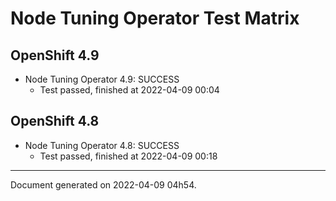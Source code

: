 
Node Tuning Operator Test Matrix
================================

OpenShift 4.9
-------------



* Node Tuning Operator 4.9: SUCCESS
  - Test passed, finished at 2022-04-09 00:04






OpenShift 4.8
-------------



* Node Tuning Operator 4.8: SUCCESS
  - Test passed, finished at 2022-04-09 00:18






---
Document generated on 2022-04-09 04h54.
